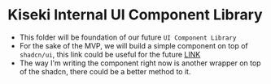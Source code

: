 # Kiseki Internal UI Component Library

* This folder will be foundation of our future `UI Component Library`
* For the sake of the MVP, we will build a simple component on top of `shadcn/ui`, this link could be useful for the future [LINK](https://www.youtube.com/watch?v=ChjoKSNWiBo&ab_channel=Rajtalkstech)
* The way I'm writing the component right now is another wrapper on top of the shadcn, there could be a better method to it.

